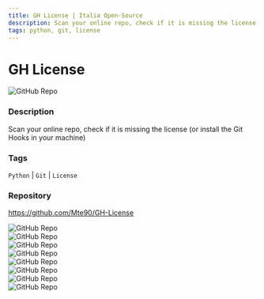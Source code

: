 ```yaml
---
title: GH License | Italia Open-Source
description: Scan your online repo, check if it is missing the license (or install the Git Hooks in your machine)
tags: python, git, license
---
```

        

# GH License

![GitHub Repo](https://img.shields.io/static/v1?label=category&message=opensource&color=green)

### Description

Scan your online repo, check if it is missing the license (or install the Git Hooks in your machine)

### Tags

`Python` | `Git` | `License`

### Repository

https://github.com/Mte90/GH-License

![GitHub Repo](https://img.shields.io/github/stars/Mte90/GH-License?style=social)<br />![GitHub Repo](https://img.shields.io/github/forks/Mte90/GH-License?style=social)<br />![GitHub Repo](https://img.shields.io/github/v/tag/Mte90/GH-License?style=social)<br />![GitHub Repo](https://img.shields.io/github/contributors/Mte90/GH-License)<br />![GitHub Repo](https://img.shields.io/github/issues-pr/Mte90/GH-License)<br />![GitHub Repo](https://img.shields.io/github/issues/Mte90/GH-License)<br />![GitHub Repo](https://img.shields.io/github/license/Mte90/GH-License)<br />![GitHub Repo](https://img.shields.io/github/last-commit/Mte90/GH-License)<br />
